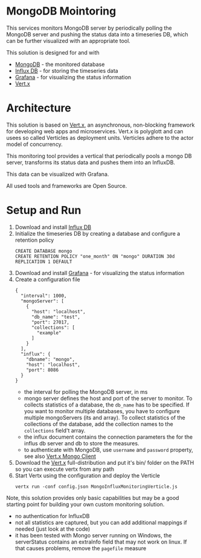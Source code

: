 # MongoDB Mointoring 

This services monitors MongoDB server by periodically polling the MongoDB server and pushing the status data into
a timeseries DB, which can be further visualized with an appropriate tool.

This solution is designed for and with 

- [MongoDB](https://www.mongodb.com/) - the monitored database
- [Influx DB](https://www.influxdata.com/time-series-platform/influxdb/) - for storing the timeseries data
- [Grafana](https://grafana.net/) - for visualizing the status information
- [Vert.x](http://vertx.io/)

# Architecture
This solution is based on [Vert.x](http://vertx.io/), an asynchronous, non-blocking framework for developing 
web apps and microservices. Vert.x is polyglott and can usees so called Verticles as deployment units. Verticles
adhere to the actor model of concurrency.

This monitoring tool provides a vertical that periodically pools a mongo DB server, transforms its status data and
pushes them into an InfluxDB.

This data can be visualized with Grafana. 

All used tools and frameworks are Open Source.

# Setup and Run

1. Download and install [Influx DB](https://www.influxdata.com/time-series-platform/influxdb/)
2. Initialize the timeseries DB by creating a database and configure a retention policy
    ```
    CREATE DATABASE mongo
    CREATE RETENTION POLICY "one_month" ON "mongo" DURATION 30d REPLICATION 1 DEFAULT
    ```
3. Download and install [Grafana](https://grafana.net/) - for visualizing the status information
4. Create a configuration file
    ```
    {
      "interval": 1000,
      "mongoServer": [
        {
          "host": "localhost",
          "db_name": "test",
          "port": 27017,
          "collections": [
            "example"
          ]
        }
      ],
      "influx": {
        "dbname": "mongo",
        "host": "localhost",
        "port": 8086
      }
    }
    
    ```
   - the interval for polling the MongoDB server, in ms 
   - mongo server defines the host and port of the server to monitor. To collects statistics of a database, the `db_name`
    has to be specified. If you want to monitor multiple databases, you have to configure multiple mongoServers (its and 
    array). To collect statistics of the collections of the database, add the collection names to the `collections` field't
    array. 
   - the influx document contains the connection parameters the for the influs db server and db to store the measures.
   - to authenticate with MongoDB, use `username` and `password` property, see 
   also [Vert.x Mongo Client](http://vertx.io/docs/vertx-mongo-client/java/)
5. Download the [Vert.x](http://vertx.io/) full-distribution and put it's bin/ folder on the PATH so you can execute 
vertx from any path
6. Start Vertx using the configuration and deploy the Verticle
    ```
    vertx run -conf config.json MongoInfluxMonitoringVerticle.js
    ```

Note, this solution provides only basic capabilities but may be a good starting point for building your own custom 
monitoring solution.

- no authentication for InfluxDB
- not all statistics are captured, but you can add additional mappings if needed (just look at the code)
- it has been tested with Mongo server running on Windows, the serverStatus contains an extraInfo field that may not work on linux. If that
causes problems, remove the `pagefile` measure
